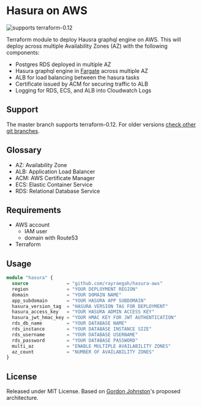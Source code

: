 # Hasura on AWS

![supports terraform-0.12][terraform-0.12-badge]

Terraform module to deploy Hausra graphql engine on AWS. This will deploy
across multiple Availability Zones (AZ) with the following components:

- Postgres RDS deployed in multiple AZ
- Hasura graphql engine in [Fargate](https://aws.amazon.com/fargate/) across multiple AZ
- ALB for load balancing between the hasura tasks
- Certificate issued by ACM for securing traffic to ALB
- Logging for RDS, ECS, and ALB into Cloudwatch Logs

## Support

The master branch supports terraform-0.12. For older versions [check other git branches](https://github.com/Rayraegah/hasura-aws/tree/terraform-0.11).

## Glossary

- AZ: Availability Zone
- ALB: Application Load Balancer
- ACM: AWS Certificate Manager
- ECS: Elastic Container Service
- RDS: Relational Database Service

## Requirements

- AWS account
  - IAM user
  - domain with Route53
- Terraform

## Usage

```terraform
module "hasura" {
  source              = "github.com/rayraegah/hasura-aws"
  region              = "YOUR DEPLOYMENT REGION"
  domain              = "YOUR DOMAIN NAME"
  app_subdomain       = "YOUR HASURA APP SUBDOMAIN"
  hasura_version_tag  = "HASURA VERSION TAG FOR DEPLOYMENT"
  hasura_access_key   = "YOUR HASURA ADMIN ACCESS KEY"
  hasura_jwt_hmac_key = "YOUR HMAC KEY FOR JWT AUTHENTICATION"
  rds_db_name         = "YOUR DATABASE NAME"
  rds_instance        = "YOUR DATABASE INSTANCE SIZE"
  rds_username        = "YOUR DATABASE USERNAME"
  rds_password        = "YOUR DATABASE PASSWORD"
  multi_az            = "ENABLE MULTIPLE AVAILABILITY ZONES"
  az_count            = "NUMBER OF AVAILABILITY ZONES"
}
```

## License

Released under MIT License. Based on [Gordon Johnston](https://github.com/elgordino)'s proposed architecture.

[terraform-0.12-badge]: https://img.shields.io/badge/terraform-0.12-brightgreen.svg
